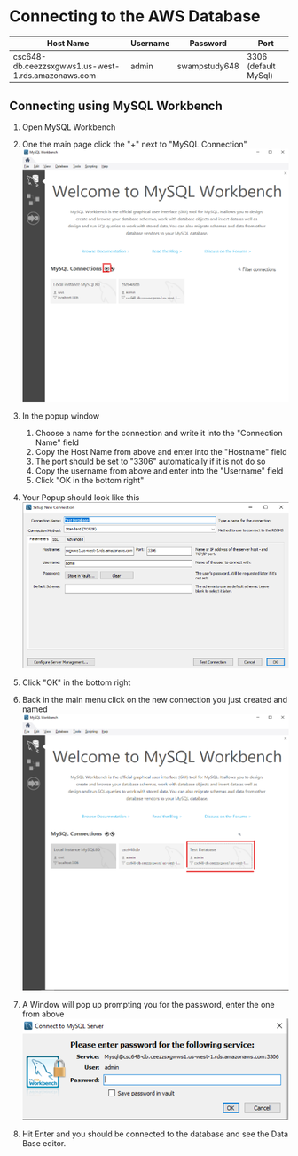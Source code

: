 # Connecting to the AWS Database

| Host Name | Username | Password | Port |
| ---- | ---- | ----- | ----- |
| csc648-db.ceezzsxgwws1.us-west-1.rds.amazonaws.com| admin | swampstudy648 | 3306 (default MySql) |


## Connecting using MySQL Workbench
1. Open MySQL Workbench
2. One the main page click the "+" next to "MySQL Connection"
![MySQL Workbench ADD](./images/addconnection.png)

3. In the popup window
    1. Choose a name for the connection and write it into the "Connection Name" field
    2. Copy the Host Name from above and enter into the "Hostname" field
    3. The port should be set to "3306" automatically if it is not do so
    4. Copy the username from above and enter into the "Username" field
    5. Click "OK in the bottom right"
4. Your Popup should look like this
![MySQL Workbench Connection Details](./images/connectiondetails.png)
5. Click "OK" in the bottom right
6. Back in the main menu click on the new connection you just created and named
![MySQL Workbench New Connection](./images/newconnection.png)
7. A Window will pop up prompting you for the password, enter the one from above
![MySQL Workbench Password Prompt](./images/pwprompt.png)
8. Hit Enter and you should be connected to the database and see the Data Base editor.
